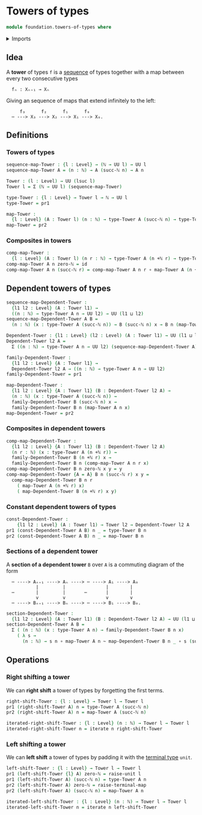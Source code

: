 # Towers of types

```agda
module foundation.towers-of-types where
```

<details><summary>Imports</summary>

```agda
open import elementary-number-theory.addition-natural-numbers
open import elementary-number-theory.natural-numbers

open import foundation.dependent-pair-types
open import foundation.function-types
open import foundation.homotopies
open import foundation.constant-maps
open import foundation.iterating-functions
open import foundation.sequences
open import foundation.unit-type
open import foundation.universe-levels

open import structured-types.pointed-maps
open import structured-types.pointed-types
```

</details>

## Idea

A **tower** of types `f` is a [sequence](foundation.sequences.md) of types
together with a map between every two consecutive types

```text
  fₙ : Xₙ₊₁ → Xₙ
```

Giving an sequence of maps that extend infinitely to the left:

```text
     f₃      f₂      f₁      f₀
  ⋯ ---> X₃ ---> X₂ ---> X₁ ---> X₀.
```

## Definitions

### Towers of types

```agda
sequence-map-Tower : {l : Level} → (ℕ → UU l) → UU l
sequence-map-Tower A = (n : ℕ) → A (succ-ℕ n) → A n

Tower : (l : Level) → UU (lsuc l)
Tower l = Σ (ℕ → UU l) (sequence-map-Tower)

type-Tower : {l : Level} → Tower l → ℕ → UU l
type-Tower = pr1

map-Tower :
  {l : Level} (A : Tower l) (n : ℕ) → type-Tower A (succ-ℕ n) → type-Tower A n
map-Tower = pr2
```

### Composites in towers

```agda
comp-map-Tower :
  {l : Level} (A : Tower l) (n r : ℕ) → type-Tower A (n +ℕ r) → type-Tower A n
comp-map-Tower A n zero-ℕ = id
comp-map-Tower A n (succ-ℕ r) = comp-map-Tower A n r ∘ map-Tower A (n +ℕ r)
```

## Dependent towers of types

```agda
sequence-map-Dependent-Tower :
  {l1 l2 : Level} (A : Tower l1) →
  ((n : ℕ) → type-Tower A n → UU l2) → UU (l1 ⊔ l2)
sequence-map-Dependent-Tower A B =
  (n : ℕ) (x : type-Tower A (succ-ℕ n)) → B (succ-ℕ n) x → B n (map-Tower A n x)

Dependent-Tower : {l1 : Level} (l2 : Level) (A : Tower l1) → UU (l1 ⊔ lsuc l2)
Dependent-Tower l2 A =
  Σ ((n : ℕ) → type-Tower A n → UU l2) (sequence-map-Dependent-Tower A)

family-Dependent-Tower :
  {l1 l2 : Level} {A : Tower l1} →
  Dependent-Tower l2 A → ((n : ℕ) → type-Tower A n → UU l2)
family-Dependent-Tower = pr1

map-Dependent-Tower :
  {l1 l2 : Level} {A : Tower l1} (B : Dependent-Tower l2 A) →
  (n : ℕ) (x : type-Tower A (succ-ℕ n)) →
  family-Dependent-Tower B (succ-ℕ n) x →
  family-Dependent-Tower B n (map-Tower A n x)
map-Dependent-Tower = pr2
```

### Composites in dependent towers

```agda
comp-map-Dependent-Tower :
  {l1 l2 : Level} {A : Tower l1} (B : Dependent-Tower l2 A)
  (n r : ℕ) (x : type-Tower A (n +ℕ r)) →
  family-Dependent-Tower B (n +ℕ r) x →
  family-Dependent-Tower B n (comp-map-Tower A n r x)
comp-map-Dependent-Tower B n zero-ℕ x y = y
comp-map-Dependent-Tower {A = A} B n (succ-ℕ r) x y =
  comp-map-Dependent-Tower B n r
    ( map-Tower A (n +ℕ r) x)
    ( map-Dependent-Tower B (n +ℕ r) x y)
```

### Constant dependent towers of types

```agda
const-Dependent-Tower :
    {l1 l2 : Level} (A : Tower l1) → Tower l2 → Dependent-Tower l2 A
pr1 (const-Dependent-Tower A B) n _ = type-Tower B n
pr2 (const-Dependent-Tower A B) n _ = map-Tower B n
```

### Sections of a dependent tower

A **section of a dependent tower** `B` over `A` is a commuting diagram of the
form

```text
  ⋯ ----> Aₙ₊₁ ----> Aₙ ----> ⋯ ----> A₁ ----> A₀
           |         |               |        |
  ⋯        |         |       ⋯       |        |
           v         v               v        v
  ⋯ ----> Bₙ₊₁ ----> Bₙ ----> ⋯ ----> B₁ ----> B₀.
```

```agda
section-Dependent-Tower :
  {l1 l2 : Level} (A : Tower l1) (B : Dependent-Tower l2 A) → UU (l1 ⊔ l2)
section-Dependent-Tower A B =
  Σ ( (n : ℕ) (x : type-Tower A n) → family-Dependent-Tower B n x)
    ( λ s →
      (n : ℕ) → s n ∘ map-Tower A n ~ map-Dependent-Tower B n _ ∘ s (succ-ℕ n))
```

## Operations

### Right shifting a tower

We can **right shift** a tower of types by forgetting the first terms.

```agda
right-shift-Tower : {l : Level} → Tower l → Tower l
pr1 (right-shift-Tower A) n = type-Tower A (succ-ℕ n)
pr2 (right-shift-Tower A) n = map-Tower A (succ-ℕ n)

iterated-right-shift-Tower : {l : Level} (n : ℕ) → Tower l → Tower l
iterated-right-shift-Tower n = iterate n right-shift-Tower
```

### Left shifting a tower

We can **left shift** a tower of types by padding it with the
[terminal type](foundation-core.unit-type.md) `unit`.

```agda
left-shift-Tower : {l : Level} → Tower l → Tower l
pr1 (left-shift-Tower {l} A) zero-ℕ = raise-unit l
pr1 (left-shift-Tower A) (succ-ℕ n) = type-Tower A n
pr2 (left-shift-Tower A) zero-ℕ = raise-terminal-map
pr2 (left-shift-Tower A) (succ-ℕ n) = map-Tower A n

iterated-left-shift-Tower : {l : Level} (n : ℕ) → Tower l → Tower l
iterated-left-shift-Tower n = iterate n left-shift-Tower
```
